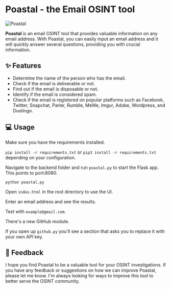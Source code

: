 # Poastal - the Email OSINT tool

![Poastal](img/poastal.png)

**Poastal** is an email OSINT tool that provides valuable information on any email address. With Poastal, you can easily input an email address and it will quickly answer several questions, providing you with crucial information.

## ✨ Features 

- Determine the name of the person who has the email.
- Check if the email is deliverable or not.
- Find out if the email is disposable or not.
- Identify if the email is considered spam.
- Check if the email is registered on popular platforms such as Facebook, Twitter, Snapchat, Parler, Rumble, MeWe, Imgur, Adobe, Wordpress, and Duolingo.

## 💻 Usage

Make sure you have the requirements installed.

```pip install -r requirements.txt``` or ```pip3 install -r requirements.txt``` depending on your configuration.

Navigate to the backend folder and run `poastal.py` to start the Flask app. This points to port:8080.

```python poastal.py```

Open `index.html` in the root directory to use the UI.

Enter an email address and see the results.

Test with `example@gmail.com`.

There's a new GitHub module. 

If you open up `github.py` you'll see a section that asks you to replace it with your own API key.

## 📣 Feedback 

I hope you find Poastal to be a valuable tool for your OSINT investigations. If you have any feedback or suggestions on how we can improve Poastal, please let me know. I'm always looking for ways to improve this tool to better serve the OSINT community.

